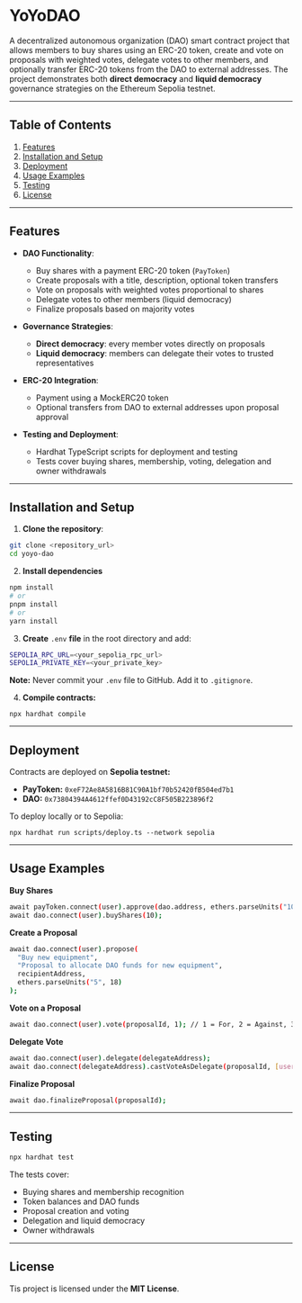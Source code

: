 # YoYoDAO

A decentralized autonomous organization (DAO) smart contract project that allows members to buy shares using an ERC-20 token, create and vote on proposals with weighted votes, delegate votes to other members, and optionally transfer ERC-20 tokens from the DAO to external addresses. The project demonstrates both **direct democracy** and **liquid democracy** governance strategies on the Ethereum Sepolia testnet.

---

## Table of Contents

1. [Features](#features)  
2. [Installation and Setup](#installation-and-setup)  
3. [Deployment](#deployment)  
4. [Usage Examples](#usage-examples)  
5. [Testing](#testing)  
6. [License](#license)  

---

## Features

- **DAO Functionality**:
  - Buy shares with a payment ERC-20 token (`PayToken`)
  - Create proposals with a title, description, optional token transfers
  - Vote on proposals with weighted votes proportional to shares
  - Delegate votes to other members (liquid democracy)
  - Finalize proposals based on majority votes

- **Governance Strategies**:
  - **Direct democracy**: every member votes directly on proposals
  - **Liquid democracy**: members can delegate their votes to trusted representatives

- **ERC-20 Integration**:
  - Payment using a MockERC20 token
  - Optional transfers from DAO to external addresses upon proposal approval

- **Testing and Deployment**:
  - Hardhat TypeScript scripts for deployment and testing
  - Tests cover buying shares, membership, voting, delegation and owner withdrawals

---

## Installation and Setup

1. **Clone the repository**:

```bash
git clone <repository_url>
cd yoyo-dao
```

2. **Install dependencies**

```bash
npm install
# or
pnpm install
# or
yarn install
```

3. **Create** ```.env``` **file** in the root directory and add:

```bash
SEPOLIA_RPC_URL=<your_sepolia_rpc_url>
SEPOLIA_PRIVATE_KEY=<your_private_key>
```

**Note:** Never commit your ```.env``` file to GitHub. Add it to ```.gitignore```.

4. **Compile contracts:**

```npx hardhat compile```

---

## Deployment

Contracts are deployed on **Sepolia testnet:**

- **PayToken:** ```0xeF72Ae8A5816B81C90A1bf70b52420fB504ed7b1```
- **DAO:** ```0x73804394A4612ffef0D43192cC8F505B223896f2```

To deploy locally or to Sepolia:

```npx hardhat run scripts/deploy.ts --network sepolia```

---

## Usage Examples

**Buy Shares**

```bash
await payToken.connect(user).approve(dao.address, ethers.parseUnits("10", 18));
await dao.connect(user).buyShares(10);
```

**Create a Proposal**

```bash
await dao.connect(user).propose(
  "Buy new equipment",
  "Proposal to allocate DAO funds for new equipment",
  recipientAddress,
  ethers.parseUnits("5", 18)
);
```

**Vote on a Proposal**

```bash
await dao.connect(user).vote(proposalId, 1); // 1 = For, 2 = Against, 3 = Abstain
```

**Delegate Vote**

```bash
await dao.connect(user).delegate(delegateAddress);
await dao.connect(delegateAddress).castVoteAsDelegate(proposalId, [user.address], 1);
```

**Finalize Proposal**

```bash
await dao.finalizeProposal(proposalId);
```

---

## Testing

```bash
npx hardhat test
```

The tests cover:

- Buying shares and membership recognition
- Token balances and DAO funds
- Proposal creation and voting
- Delegation and liquid democracy
- Owner withdrawals

---

## License

Tis project is licensed under the **MIT License**.


